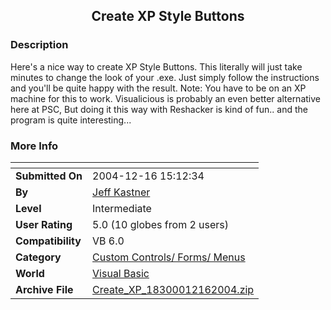 ﻿<div align="center">

## Create XP Style Buttons


</div>

### Description

Here's a nice way to create XP Style Buttons. This literally will just take minutes to change the look of your .exe. Just simply follow the instructions and you'll be quite happy with the result. Note: You have to be on an XP machine for this to work. Visualicious is probably an even better alternative here at PSC, But doing it this way with Reshacker is kind of fun.. and the program is quite interesting...
 
### More Info
 


<span>             |<span>
---                |---
**Submitted On**   |2004-12-16 15:12:34
**By**             |[Jeff Kastner](https://github.com/Planet-Source-Code/PSCIndex/blob/master/ByAuthor/jeff-kastner.md)
**Level**          |Intermediate
**User Rating**    |5.0 (10 globes from 2 users)
**Compatibility**  |VB 6\.0
**Category**       |[Custom Controls/ Forms/  Menus](https://github.com/Planet-Source-Code/PSCIndex/blob/master/ByCategory/custom-controls-forms-menus__1-4.md)
**World**          |[Visual Basic](https://github.com/Planet-Source-Code/PSCIndex/blob/master/ByWorld/visual-basic.md)
**Archive File**   |[Create\_XP\_18300012162004\.zip](https://github.com/Planet-Source-Code/jeff-kastner-create-xp-style-buttons__1-57751/archive/master.zip)








